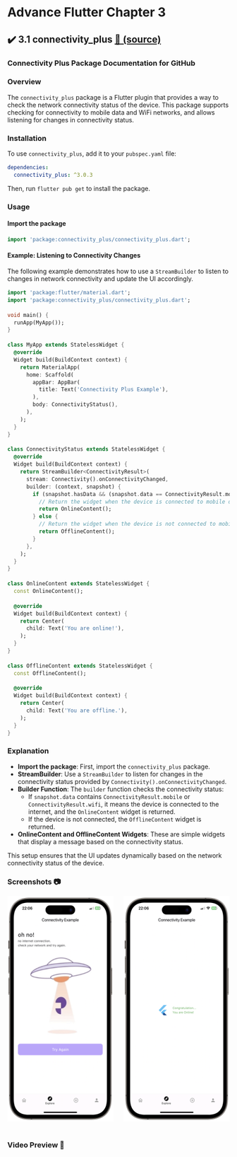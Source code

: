 # Advance Flutter Chapter 3



## ✔️ 3.1 connectivity_plus [📂 (source)](https://github.com/Zimil-Patel/adv_flutter_ch3/tree/master/lib/3.1_connectivity_plus/view)

### Connectivity Plus Package Documentation for GitHub

### Overview
The `connectivity_plus` package is a Flutter plugin that provides a way to check the network connectivity status of the device. This package supports checking for connectivity to mobile data and WiFi networks, and allows listening for changes in connectivity status.

### Installation
To use `connectivity_plus`, add it to your `pubspec.yaml` file:

```yaml
dependencies:
  connectivity_plus: ^3.0.3
```

Then, run `flutter pub get` to install the package.

### Usage

#### Import the package
```dart
import 'package:connectivity_plus/connectivity_plus.dart';
```

#### Example: Listening to Connectivity Changes

The following example demonstrates how to use a `StreamBuilder` to listen to changes in network connectivity and update the UI accordingly.

```dart
import 'package:flutter/material.dart';
import 'package:connectivity_plus/connectivity_plus.dart';

void main() {
  runApp(MyApp());
}

class MyApp extends StatelessWidget {
  @override
  Widget build(BuildContext context) {
    return MaterialApp(
      home: Scaffold(
        appBar: AppBar(
          title: Text('Connectivity Plus Example'),
        ),
        body: ConnectivityStatus(),
      ),
    );
  }
}

class ConnectivityStatus extends StatelessWidget {
  @override
  Widget build(BuildContext context) {
    return StreamBuilder<ConnectivityResult>(
      stream: Connectivity().onConnectivityChanged,
      builder: (context, snapshot) {
        if (snapshot.hasData && (snapshot.data == ConnectivityResult.mobile || snapshot.data == ConnectivityResult.wifi)) {
          // Return the widget when the device is connected to mobile data or WiFi
          return OnlineContent();
        } else {
          // Return the widget when the device is not connected to mobile data or WiFi
          return OfflineContent();
        }
      },
    );
  }
}

class OnlineContent extends StatelessWidget {
  const OnlineContent();

  @override
  Widget build(BuildContext context) {
    return Center(
      child: Text('You are online!'),
    );
  }
}

class OfflineContent extends StatelessWidget {
  const OfflineContent();

  @override
  Widget build(BuildContext context) {
    return Center(
      child: Text('You are offline.'),
    );
  }
}
```

### Explanation
- **Import the package**: First, import the `connectivity_plus` package.
- **StreamBuilder**: Use a `StreamBuilder` to listen for changes in the connectivity status provided by `Connectivity().onConnectivityChanged`.
- **Builder Function**: The `builder` function checks the connectivity status:
  - If `snapshot.data` contains `ConnectivityResult.mobile` or `ConnectivityResult.wifi`, it means the device is connected to the internet, and the `OnlineContent` widget is returned.
  - If the device is not connected, the `OfflineContent` widget is returned.
- **OnlineContent and OfflineContent Widgets**: These are simple widgets that display a message based on the connectivity status.

This setup ensures that the UI updates dynamically based on the network connectivity status of the device.

### Screenshots 📷

<div align="left">
<img src= "https://github.com/Zimil-Patel/adv_flutter_ch3/blob/master/snaps/3.1/img1.png" height = 510 width = 240> &nbsp;&nbsp;&nbsp;&nbsp; <img src= "https://github.com/Zimil-Patel/adv_flutter_ch3/blob/master/snaps/3.1/img2.png" height = 510 width = 240> &nbsp;&nbsp;&nbsp;&nbsp;
</div>

### Video Preview 🎥

